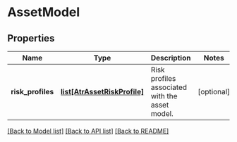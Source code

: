 # AssetModel

## Properties
Name | Type | Description | Notes
------------ | ------------- | ------------- | -------------
**risk_profiles** | [**list[AtrAssetRiskProfile]**](AtrAssetRiskProfile.md) | Risk profiles associated with the asset model. | [optional] 

[[Back to Model list]](../README.md#documentation-for-models) [[Back to API list]](../README.md#documentation-for-api-endpoints) [[Back to README]](../README.md)

